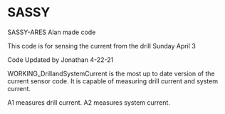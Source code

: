 # SASSY
SASSY-ARES Alan made code

This code is for sensing the current from the drill
Sunday April 3

Code Updated by Jonathan 4-22-21

WORKING_DrillandSystemCurrent is the most up to date version of the current sensor code. It is capable of measuring drill current and system current.

A1 measures drill current.
A2 measures system current.
